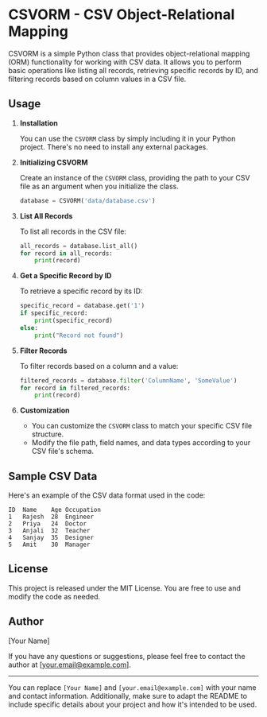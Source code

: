 # CSVORM - CSV Object-Relational Mapping

CSVORM is a simple Python class that provides object-relational mapping (ORM) functionality for working with CSV data. It allows you to perform basic operations like listing all records, retrieving specific records by ID, and filtering records based on column values in a CSV file.

## Usage

1. **Installation**

   You can use the `CSVORM` class by simply including it in your Python project. There's no need to install any external packages.

2. **Initializing CSVORM**

   Create an instance of the `CSVORM` class, providing the path to your CSV file as an argument when you initialize the class.

   ```python
   database = CSVORM('data/database.csv')
   ```

3. **List All Records**

   To list all records in the CSV file:

   ```python
   all_records = database.list_all()
   for record in all_records:
       print(record)
   ```

4. **Get a Specific Record by ID**

   To retrieve a specific record by its ID:

   ```python
   specific_record = database.get('1')
   if specific_record:
       print(specific_record)
   else:
       print("Record not found")
   ```

5. **Filter Records**

   To filter records based on a column and a value:

   ```python
   filtered_records = database.filter('ColumnName', 'SomeValue')
   for record in filtered_records:
       print(record)
   ```

6. **Customization**

   - You can customize the `CSVORM` class to match your specific CSV file structure.
   - Modify the file path, field names, and data types according to your CSV file's schema.

## Sample CSV Data

Here's an example of the CSV data format used in the code:

```
ID  Name    Age Occupation
1   Rajesh  28  Engineer
2   Priya   24  Doctor
3   Anjali  32  Teacher
4   Sanjay  35  Designer
5   Amit    30  Manager
```

## License

This project is released under the MIT License. You are free to use and modify the code as needed.

## Author

[Your Name]

If you have any questions or suggestions, please feel free to contact the author at [your.email@example.com].

---

You can replace `[Your Name]` and `[your.email@example.com]` with your name and contact information. Additionally, make sure to adapt the README to include specific details about your project and how it's intended to be used.
